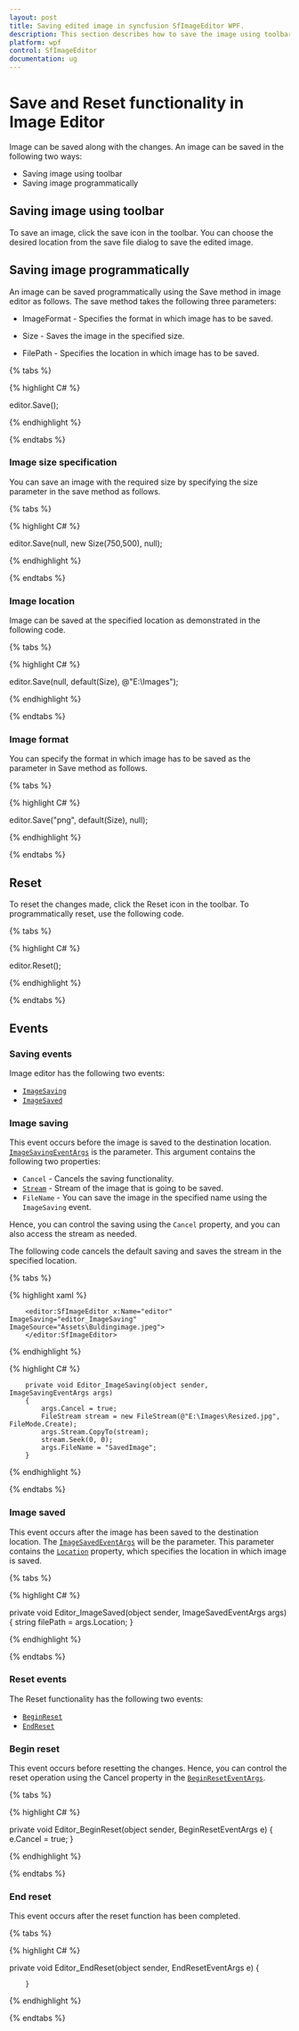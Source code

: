 ```yaml
---
layout: post
title: Saving edited image in syncfusion SfImageEditor WPF.
description: This section describes how to save the image using toolbar and programmatically, reset the image, and saving events in SfImageEditor control for WPF platform.
platform: wpf
control: SfImageEditor
documentation: ug
---
```


# Save and Reset functionality in Image Editor

Image can be saved along with the changes. An image can be saved in the following two ways:

* Saving image using toolbar
* Saving image programmatically

## Saving image using toolbar

To save an image, click the save icon in the toolbar. You can choose the desired location from the save file dialog to save the edited image.

## Saving image programmatically

An image can be saved programmatically using the Save method in image editor as follows. The save method takes the following three parameters:

* ImageFormat - Specifies the format in which image has to be saved.

* Size - Saves the image in the specified size.

* FilePath - Specifies the location in which image has to be saved.

{% tabs %} 

{% highlight C# %} 

editor.Save();

{% endhighlight %}

{% endtabs %} 

### Image size specification

You can save an image with the required size by specifying the size parameter in the save method as follows.

{% tabs %} 

{% highlight C# %} 

editor.Save(null, new Size(750,500), null);

{% endhighlight %}

{% endtabs %} 

### Image location

Image can be saved at the specified location as demonstrated in the following code.

{% tabs %} 

{% highlight C# %} 

editor.Save(null, default(Size), @"E:\Images\");

{% endhighlight %}

{% endtabs %} 

### Image format

You can specify the format in which image has to be saved as the parameter in Save method as follows.

{% tabs %} 

{% highlight C# %} 

 editor.Save("png", default(Size), null);

{% endhighlight %}

{% endtabs %} 

## Reset

To reset the changes made, click the Reset icon in the toolbar. To programmatically reset, use the following code.

{% tabs %} 

{% highlight C# %} 

editor.Reset();

{% endhighlight %}

{% endtabs %} 

## Events

### Saving events

Image editor has the following two events:

* [`ImageSaving`](https://help.syncfusion.com/cr/cref_files/wpf/Syncfusion.SfImageEditor.WPF~Syncfusion.UI.Xaml.ImageEditor.SfImageEditor~ImageSaving_EV.html)
* [`ImageSaved`](https://help.syncfusion.com/cr/cref_files/wpf/Syncfusion.SfImageEditor.WPF~Syncfusion.UI.Xaml.ImageEditor.SfImageEditor~ImageSaved_EV.html)

### Image saving

This event occurs before the image is saved to the destination location. [`ImageSavingEventArgs`](https://help.syncfusion.com/cr/cref_files/wpf/Syncfusion.SfImageEditor.WPF~Syncfusion.UI.Xaml.ImageEditor.ImageSavingEventArgs.html) is the parameter. This argument contains the following two properties:

* `Cancel` - Cancels the saving functionality.
* [`Stream`](https://help.syncfusion.com/cr/cref_files/wpf/Syncfusion.SfImageEditor.WPF~Syncfusion.UI.Xaml.ImageEditor.ImageSavingEventArgs~Stream.html) - Stream of the image that is going to be saved.
* `FileName` - You can save the image in the specified name using the `ImageSaving` event. 

Hence, you can control the saving using the `Cancel` property, and you can also access the stream as needed.

The following code cancels the default saving and saves the stream in the specified location.

{% tabs %} 

{% highlight xaml %}

        <editor:SfImageEditor x:Name="editor" ImageSaving="editor_ImageSaving" ImageSource="Assets\Buldingimage.jpeg">
        </editor:SfImageEditor>

{% endhighlight %}

{% highlight C# %} 

        private void Editor_ImageSaving(object sender, ImageSavingEventArgs args)
        {
            args.Cancel = true; 
            FileStream stream = new FileStream(@"E:\Images\Resized.jpg", FileMode.Create);
            args.Stream.CopyTo(stream);
            stream.Seek(0, 0);
            args.FileName = "SavedImage";
        }

{% endhighlight %}

{% endtabs %} 

### Image saved

This event occurs after the image has been saved to the destination location. The [`ImageSavedEventArgs`](https://help.syncfusion.com/cr/cref_files/wpf/Syncfusion.SfImageEditor.WPF~Syncfusion.UI.Xaml.ImageEditor.ImageSavedEventArgs.html) will be the parameter. This parameter contains the [`Location`](https://help.syncfusion.com/cr/cref_files/wpf/Syncfusion.SfImageEditor.WPF~Syncfusion.UI.Xaml.ImageEditor.ImageSavedEventArgs~Location.html) property, which specifies the location in which image is saved.

{% tabs %} 

{% highlight C# %} 

  private void Editor_ImageSaved(object sender, ImageSavedEventArgs args)
        {
            string filePath = args.Location;
        }

{% endhighlight %}

{% endtabs %} 

### Reset events

The Reset functionality has the following two events:

* [`BeginReset`](https://help.syncfusion.com/cr/cref_files/wpf/Syncfusion.SfImageEditor.WPF~Syncfusion.UI.Xaml.ImageEditor.SfImageEditor~BeginReset_EV.html)
* [`EndReset`](https://help.syncfusion.com/cr/cref_files/wpf/Syncfusion.SfImageEditor.WPF~Syncfusion.UI.Xaml.ImageEditor.SfImageEditor~EndReset_EV.html)

### Begin reset

This event occurs before resetting the changes. Hence, you can control the reset operation using the Cancel property in the [`BeginResetEventArgs`](https://help.syncfusion.com/cr/cref_files/wpf/Syncfusion.SfImageEditor.WPF~Syncfusion.UI.Xaml.ImageEditor.BeginResetEventArgs.html).

{% tabs %} 

{% highlight C# %} 

  private void Editor_BeginReset(object sender, BeginResetEventArgs e)
        {
            e.Cancel = true;
        }

{% endhighlight %}

{% endtabs %} 

### End reset

This event occurs after the reset function has been completed.

{% tabs %} 

{% highlight C# %} 

  private void Editor_EndReset(object sender, EndResetEventArgs e)
        {

        }

{% endhighlight %}

{% endtabs %} 
